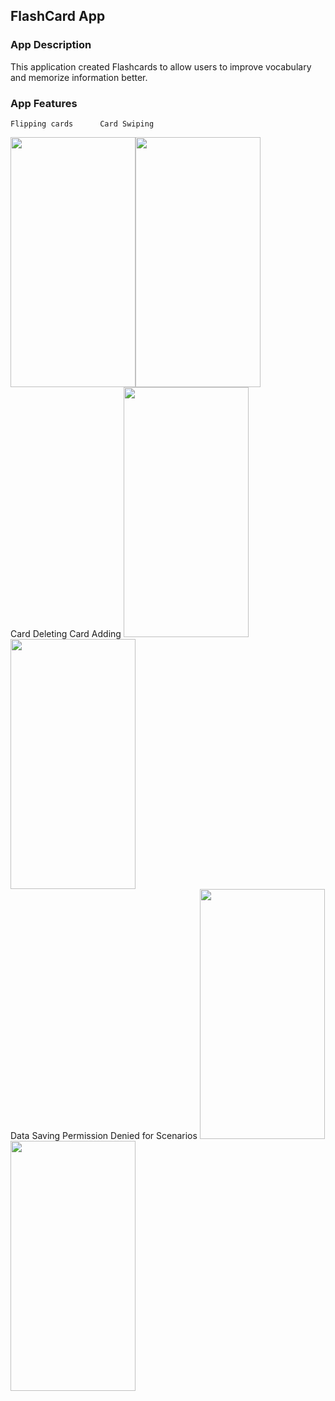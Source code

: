 ## FlashCard App

### App Description
This application created Flashcards to allow users to improve vocabulary and memorize information better.

### App Features

    Flipping cards      Card Swiping
<img src="https://media.giphy.com/media/VftxJPp0Qfx7lkC2Lw/giphy.gif" width="200" height="400"><img src="https://media.giphy.com/media/zegkqeESaGC6n6FoCe/giphy.gif" width="200" height="400"><br>
    Card Deleting               Card Adding
<img src="https://media.giphy.com/media/VftxJPp0Qfx7lkC2Lw/giphy.gif" width="200" height="400"><img src="https://media.giphy.com/media/nxoCZ93SinVaBclQvs/giphy.gif" width="200" height="400"><br>
    Data Saving                 Permission Denied for Scenarios
<img src="https://media.giphy.com/media/b9A9acBSJuQlyspL41/giphy.gif" width="200" height="400"><img src="https://media.giphy.com/media/I7leNzT0vJfQyvwK9D/giphy.gif" width="200" height="400"><br>

